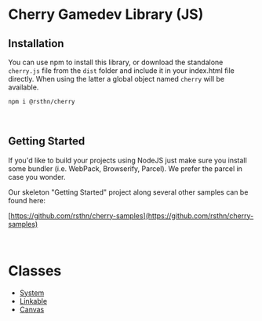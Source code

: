 # Cherry Gamedev Library (JS)

## Installation

You can use npm to install this library, or download the standalone `cherry.js` file from the `dist` folder and include it in your index.html file directly. When using the latter a global object named `cherry` will be available.

```sh
npm i @rsthn/cherry
```

<br/>

## Getting Started

If you'd like to build your projects using NodeJS just make sure you install some bundler (i.e. WebPack, Browserify, Parcel). We prefer the parcel in case you wonder.

Our skeleton "Getting Started" project along several other samples can be found here:

[https://github.com/rsthn/cherry-samples](https://github.com/rsthn/cherry-samples)

<br/>

# Classes

- [System](./docs/system.md)
- [Linkable](./docs/linkable.md)
- [Canvas](./docs/canvas.md)
